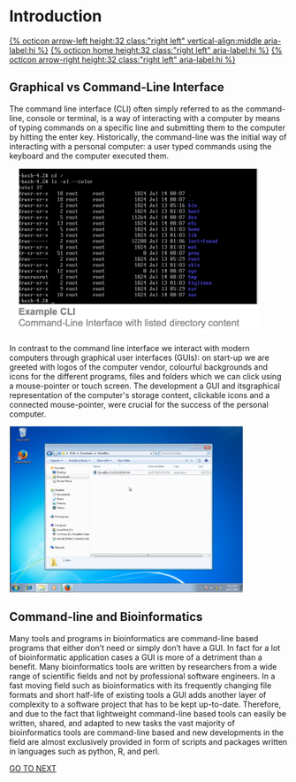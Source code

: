 # Introduction

[{% octicon arrow-left height:32 class:"right left" vertical-align:middle aria-label:hi %}](index.md) [{% octicon home height:32 class:"right left" aria-label:hi %}](index.md) [{% octicon arrow-right height:32 class:"right left" aria-label:hi %}](INTRO_2.md)

## Graphical vs Command-Line Interface

The command line interface (CLI) often simply referred to as the command-line, console or terminal,  is  a  way of  interacting  with  a  computer  by  means  of  typing  commands  on a specific line and submitting them to the computer by hitting the enter key.  Historically, the command-line was the initial way of interacting with a personal computer: a user typed commands using the keyboard and the computer executed them.

<img src="figures/intro_1.png" height="300px">


In contrast to the command line interface we interact with modern computers through graphical user interfaces (GUIs): on start-up we are greeted with logos of the computer vendor, colourful backgrounds and icons for the different programs, files and folders which we can click using a mouse-pointer or touch screen. The development a GUI and itsgraphical representation of the computer's storage content, clickable icons and a connected mouse-pointer, were crucial for the success of the personal computer.  

<img src="figures/intro_2.png" height="300px">


## Command-line and Bioinformatics

Many tools and programs in bioinformatics are command-line based programs that either don’t need or simply don’t have a GUI. In fact for a lot of bioinformatic application cases a GUI is more of a detriment than a benefit. Many bioinformatics tools are written by researchers from a wide range of scientific fields and not by professional software engineers. In a fast moving field such as bioinformatics with its frequently changing file formats and short half-life of existing tools a GUI adds another layer of complexity to a software project that has to be kept up-to-date. Therefore, and due to the fact that lightweight command-line based tools can easily be written, shared, and adapted to new tasks the vast majority of bioinformatics tools are command-line based and new developments in the field are almost exclusively provided in form of scripts and packages written in languages such as python, R, and perl.

[GO TO NEXT](INTRO_2.md)
